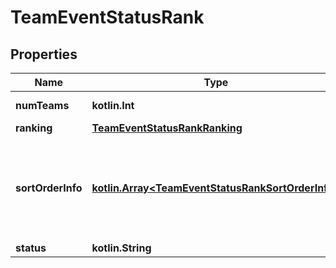 
# TeamEventStatusRank

## Properties

| Name              | Type                                                                                            | Description                                                                               | Notes      |
| ----------------- | ----------------------------------------------------------------------------------------------- | ----------------------------------------------------------------------------------------- | ---------- |
| **numTeams**      | **kotlin.Int**                                                                                  | Number of teams ranked.                                                                   | [optional] |
| **ranking**       | [**TeamEventStatusRankRanking**](TeamEventStatusRankRanking.md)                                 |                                                                                           | [optional] |
| **sortOrderInfo** | [**kotlin.Array&lt;TeamEventStatusRankSortOrderInfo&gt;**](TeamEventStatusRankSortOrderInfo.md) | Ordered list of names corresponding to the elements of the &#x60;sort_orders&#x60; array. | [optional] |
| **status**        | **kotlin.String**                                                                               |                                                                                           | [optional] |
